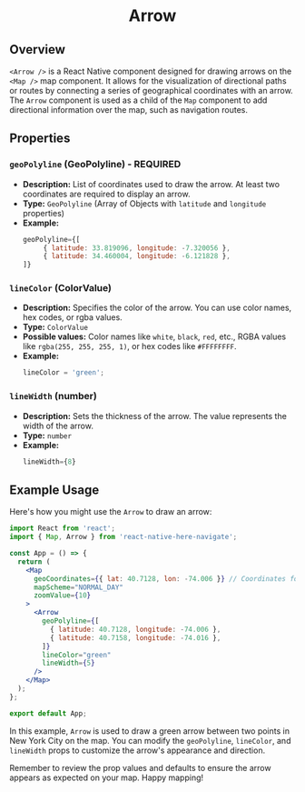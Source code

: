 <h1 align="center">
    <strong>Arrow</strong>
</h1>

## Overview

`<Arrow />` is a React Native component designed for drawing arrows on the `<Map />` map component. It allows for the visualization of directional paths or routes by connecting a series of geographical coordinates with an arrow. The `Arrow` component is used as a child of the `Map` component to add directional information over the map, such as navigation routes.

## Properties

### `geoPolyline` (GeoPolyline) - REQUIRED

- **Description:** List of coordinates used to draw the arrow. At least two coordinates are required to display an arrow.
- **Type:** `GeoPolyline` (Array of Objects with `latitude` and `longitude` properties)
- **Example:**
  ```jsx
  geoPolyline={[
       { latitude: 33.819096, longitude: -7.320056 },
       { latitude: 34.460004, longitude: -6.121828 },
  ]}
  ```

### `lineColor` (ColorValue)

- **Description:** Specifies the color of the arrow. You can use color names, hex codes, or rgba values.
- **Type:** `ColorValue`
- **Possible values:** Color names like `white`, `black`, `red`, etc., RGBA values like `rgba(255, 255, 255, 1)`, or hex codes like `#FFFFFFFF`.
- **Example:**
  ```jsx
  lineColor = 'green';
  ```

### `lineWidth` (number)

- **Description:** Sets the thickness of the arrow. The value represents the width of the arrow.
- **Type:** `number`
- **Example:**
  ```jsx
  lineWidth={8}
  ```

## Example Usage

Here's how you might use the `Arrow` to draw an arrow:

```jsx
import React from 'react';
import { Map, Arrow } from 'react-native-here-navigate';

const App = () => {
  return (
    <Map
      geoCoordinates={{ lat: 40.7128, lon: -74.006 }} // Coordinates for New York City
      mapScheme="NORMAL_DAY"
      zoomValue={10}
    >
      <Arrow
        geoPolyline={[
          { latitude: 40.7128, longitude: -74.006 },
          { latitude: 40.7158, longitude: -74.016 },
        ]}
        lineColor="green"
        lineWidth={5}
      />
    </Map>
  );
};

export default App;
```

In this example, `Arrow` is used to draw a green arrow between two points in New York City on the map. You can modify the `geoPolyline`, `lineColor`, and `lineWidth` props to customize the arrow's appearance and direction.

Remember to review the prop values and defaults to ensure the arrow appears as expected on your map. Happy mapping!
